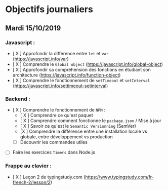 # Objectifs journaliers

## Mardi 15/10/2019

### Javascript : 

* [ X ] Approfondir la différence entre `let` et `var` (https://javascript.info/var)
* [ X ] Comprendre le `Global object` (https://javascript.info/global-object)
* [ X ] Approfondir sa compréhension des fonctions en étudiant son architecture (https://javascript.info/function-object)
* [ X ] Comprendre le fonctionnement de `setTimeout` et `setInterval` (https://javascript.info/settimeout-setinterval)

### Backend : 

* [ X ] Comprendre le fonctionnement de `NPM` : 
  * [ X ] Comprendre ce qu'est paquet 
  * [ X ] Comprendre comment fonctionne le `package.json` / Mise à jour 
  * [ X ] Savoir ce qu'est le `Semantic Versionning` (SemVer)
  * [X ] Comprendre la différence entre une installation locale vs globale, entre développement vs production
  * [  ] Découvrir les commandes utiles 

* [ ] Faire les exercices `Timers` dans Node.js

### Frappe au clavier :

* [ X ] Leçon 2 de typingstudy.com (https://www.typingstudy.com/fr-french-2/lesson/2)
